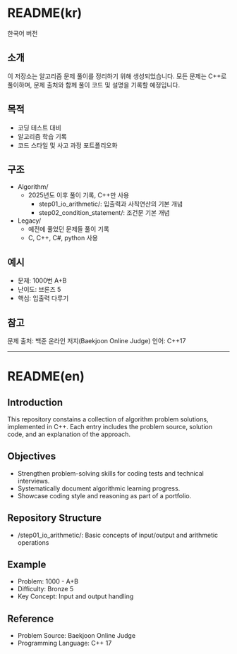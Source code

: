 ﻿# README(kr)
한국어 버전

## 소개
이 저장소는 알고리즘 문제 풀이를 정리하기 위해 생성되었습니다. 모든 문제는 C++로 풀이하며, 문제 출처와 함께 풀이 코드 및 설명을 기록할 예정입니다.

## 목적
- 코딩 테스트 대비
- 알고리즘 학습 기록
- 코드 스타일 및 사고 과정 포트폴리오화

## 구조
- Algorithm/
  - 2025년도 이후 풀이 기록, C++만 사용
    - step01_io_arithmetic/: 입출력과 사칙연산의 기본 개념
    - step02_condition_statement/: 조건문 기본 개념
- Legacy/
  - 예전에 풀었던 문제들 풀이 기록
  - C, C++, C#, python 사용

## 예시
- 문제: 1000번 A+B
- 난이도: 브론즈 5
- 핵심: 입출력 다루기

## 참고
문제 출처: 백준 온라인 저지(Baekjoon Online Judge)
언어: C++17

---

# README(en)
## Introduction
This repository constains a collection of algorithm problem solutions, implemented in C++. Each entry includes the problem source, solution code, and an explanation of the approach.

## Objectives
- Strengthen problem-solving skills for coding tests and technical interviews.
- Systematically document algorithmic learning progress.
- Showcase coding style and reasoning as part of a portfolio.

## Repository Structure 
- /step01_io_arithmetic/: Basic concepts of input/output and arithmetic operations

## Example
- Problem: 1000 - A+B
- Difficulty: Bronze 5
- Key Concept: Input and output handling

## Reference 
- Problem Source: Baekjoon Online Judge
- Programming Language: C++ 17